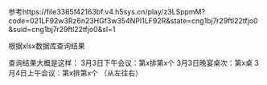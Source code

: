 参考https://file3365f42163bf.v4.h5sys.cn/play/z3LSppmM?code=021LF92w3Rz6n23HGf3w354NPI1LF92R&state=cng1bj7r29ftl22tfjo0&suid=cng1bj7r29ftl22tfjo0&sl=1

根据xlsx数据库查询结果

查询结果大概是这样：
3月3日下午会议：第x排第x个
3月3日晚宴桌次：第x桌
3月4日上午会议：第x排第x个
（从左往右）
